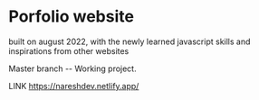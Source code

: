 # Porfolio website

built on august 2022, with the newly learned javascript skills and inspirations from other websites

Master branch -- Working project.

LINK https://nareshdev.netlify.app/


